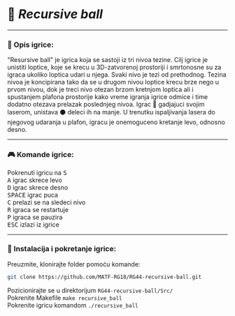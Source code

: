 # :large_blue_circle: _Recursive ball_
___

### :memo: Opis igrice:
"Resursive ball" je igrica koja se sastoji iz tri nivoa tezine. Cilj igrice je unistiti loptice, koje se krecu u 3D-zatvorenoj prostoriji i smrtonosne su za igraca ukoliko loptica udari u njega. Svaki nivo je tezi od prethodnog. Tezina nivoa je koncipirana tako da se u drugom nivou loptice krecu brze nego u prvom nivou, dok je treci nivo otezan brzom kretnjom loptica ali i spustanjem plafona prostorije kako vreme igranja igrice odmice i time dodatno otezava prelazak poslednjeg nivoa. Igrac :robot: gadjajuci svojim laserom, unistava :black_circle: deleci ih na manje. U trenutku ispaljivanja lasera do njegovog udaranja u plafon, igracu je onemoguceno kretanje levo, odnosno desno. 
___

### :video_game: Komande igrice:
Pokrenuti igricu na <kbd>S</kbd> <br>
<kbd>A</kbd> igrac skrece levo <br>
<kbd>D</kbd> igrac skrece desno <br>
<kbd>SPACE</kbd> igrac puca <br>
<kbd>C</kbd> prelazi se na sledeci nivo <br>
<kbd>R</kbd> igraca se restartuje <br>
<kbd>P</kbd> igraca se pauzira <br>
<kbd>ESC</kbd> izlazi iz igrice 
___

### :wrench: Instalacija i pokretanje igrice:
 Preuzmite, klonirajte folder pomoću komande: 
```bash 
git clone https://github.com/MATF-RG18/RG44-recursive-ball.git
```
 Pozicionirajte se u direktorijum `RG44-recursive-ball/Src/` <br>
 Pokrenite Makefile `make recursive_ball` <br>
 Pokrenite igricu komandom `./recursive_ball` 

